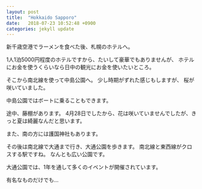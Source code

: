 ```yaml
---
layout: post
title:  "Hokkaido Sapporo"
date:   2018-07-23 10:52:48 +0900
categories: jekyll update
---
```


新千歳空港でラーメンを食べた後、札幌のホテルへ。

1人1泊5000円程度のホテルですから、たいして豪華でもありませんが、
ホテルにお金を使うくらいなら日中の観光にお金を使いたいところ。

そこから南北線を使って中島公園へ。
少し時期がずれた感じもしますが、
桜が咲いていました。

中島公園ではボートに乗ることもできます。

途中、藤棚があります。
4月28日でしたから、花は咲いていませんでしたが、きっと夏は綺麗なんだと思います。

また、南の方には護国神社もあります。

その後は南北線で大通まで行き、大通公園を歩きます。
南北線と東西線がクロスする駅ですね。 なんとも広い公園です。

大通公園では、1年を通して多くのイベントが開催されています。

有名なものだけでも...